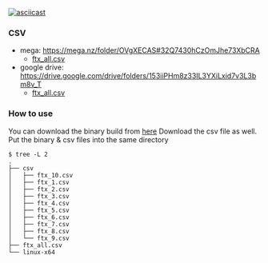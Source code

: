 [![asciicast](https://asciinema.org/a/568959.svg)](https://asciinema.org/a/568959)

### CSV
- mega: https://mega.nz/folder/OVgXECAS#32Q7430hCzOmJhe73XbCRA
  - [ftx_all.csv](https://mega.nz/folder/OVgXECAS#32Q7430hCzOmJhe73XbCRA/file/3cBQ1ZoC)
- google drive: https://drive.google.com/drive/folders/153iiPHm8z33IL3YXiLxid7v3L3bm8v_T
  - [ftx_all.csv](https://drive.google.com/file/d/1KBrWX3GvTKhLvZxHQezQnhWUWWkSn_In/view?usp=share_link)

### How to use
You can download the binary build from [here](https://github.com/jimmyolo/ftx-creditor-search-csv/releases)
Download the csv file as well.
Put the binary & csv files into the same directory
```
$ tree -L 2
.
├── csv
│   ├── ftx_10.csv
│   ├── ftx_1.csv
│   ├── ftx_2.csv
│   ├── ftx_3.csv
│   ├── ftx_4.csv
│   ├── ftx_5.csv
│   ├── ftx_6.csv
│   ├── ftx_7.csv
│   ├── ftx_8.csv
│   └── ftx_9.csv
├── ftx_all.csv
└── linux-x64
```
